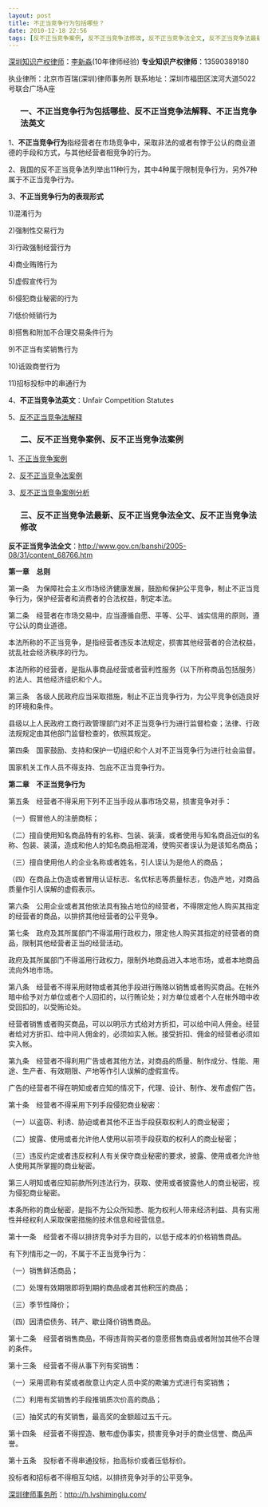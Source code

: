 ```yaml
---
layout: post
title: 不正当竞争行为包括哪些？
date: 2010-12-18 22:56
tags: [反不正当竞争案例, 反不正当竞争法修改, 反不正当竞争法全文, 反不正当竞争法最新, 反不正当竞争法案例, 反不正当竞争法英文, 反不正当竞争法解释, 深圳知识产权律师, 深圳知识产权网]
---
```

<a href="http://h.lvshiminglu.com/law/category/ipr" target="_blank">深圳知识产权律师</a>：<a href="http://h.lvshiminglu.com/ask" target="_blank">李新淼</a>(10年律师经验)
<strong>专业知识产权律师</strong>：13590389180

执业律所：北京市百瑞(深圳)律师事务所
联系地址：深圳市福田区滨河大道5022号联合广场A座
<ol>
<h3>一、不正当竞争行为包括哪些、反不正当竞争法解释、不正当竞争法英文</h3>
</ol>
1、<strong>不正当竞争行为</strong>指经营者在市场竞争中，采取非法的或者有悖于公认的商业道德的手段和方式，与其他经营者相竞争的行为。

2、我国的反不正当竞争法列举出11种行为，其中4种属于限制竞争行为，另外7种属于不正当竞争行为。

3、<strong>不正当竞争行为的表现形式</strong>

1)混淆行为

2)强制性交易行为

3)行政强制经营行为

4)商业贿赂行为

5)虚假宣传行为

6)侵犯商业秘密的行为

7)低价倾销行为

8)搭售和附加不合理交易条件行为

9)不正当有奖销售行为

10)诋毁商誉行为

11)招标投标中的串通行为

4、<strong>不正当竞争法英文</strong>：Unfair Competition Statutes

5、<a href="http://lib.ncut.edu.cn/suzhi/suzhi/xinxidaode/law/fanbuzhendangjieshi.htm" target="_blank">反不正当竞争法解释</a>
<ol>
<h3>二、反不正当竞争案例、反不正当竞争法案例</h3>
</ol>
1、<a href="http://china.findlaw.cn/jingjifa/fldf/jz/al/" target="_blank">不正当竞争案例</a>

2、<a href="http://www.lawtime.cn/info/anli/ipfbzdjzf/" target="_blank">反不正当竞争法案例</a>

3、<a href="http://law.qiaogu.com/zt/173969/" target="_blank">反不正当竞争案例分析</a>
<ol>
<h3>三、反不正当竞争法最新、反不正当竞争法全文、反不正当竞争法修改</h3>
</ol>
<strong>反不正当竞争法全文</strong>：<a href="http://www.gov.cn/banshi/2005-08/31/content_68766.htm" target="_blank">http://www.gov.cn/banshi/2005-08/31/content_68766.htm</a>

<strong>第一章　总则</strong>

第一条　为保障社会主义市场经济健康发展，鼓励和保护公平竞争，制止不正当竞争行为，保护经营者和消费者的合法权益，制定本法。

第二条　经营者在市场交易中，应当遵循自愿、平等、公平、诚实信用的原则，遵守公认的商业道德。

本法所称的不正当竞争，是指经营者违反本法规定，损害其他经营者的合法权益，扰乱社会经济秩序的行为。

本法所称的经营者，是指从事商品经营或者营利性服务（以下所称商品包括服务）的法人、其他经济组织和个人。

第三条　各级人民政府应当采取措施，制止不正当竞争行为，为公平竞争创造良好的环境和条件。

县级以上人民政府工商行政管理部门对不正当竞争行为进行监督检查；法律、行政法规规定由其他部门监督检查的，依照其规定。

第四条　国家鼓励、支持和保护一切组织和个人对不正当竞争行为进行社会监督。

国家机关工作人员不得支持、包庇不正当竞争行为。

<strong>第二章　不正当竞争行为</strong>

第五条　经营者不得采用下列不正当手段从事市场交易，损害竞争对手：

（一）假冒他人的注册商标；

（二）擅自使用知名商品特有的名称、包装、装潢，或者使用与知名商品近似的名称、包装、装潢，造成和他人的知名商品相混淆，使购买者误认为是该知名商品；

（三）擅自使用他人的企业名称或者姓名，引人误认为是他人的商品；

（四）在商品上伪造或者冒用认证标志、名优标志等质量标志，伪造产地，对商品质量作引人误解的虚假表示。

第六条　公用企业或者其他依法具有独占地位的经营者，不得限定他人购买其指定的经营者的商品，以排挤其他经营者的公平竞争。

第七条　政府及其所属部门不得滥用行政权力，限定他人购买其指定的经营者的商品，限制其他经营者正当的经营活动。

政府及其所属部门不得滥用行政权力，限制外地商品进入本地市场，或者本地商品流向外地市场。

第八条　经营者不得采用财物或者其他手段进行贿赂以销售或者购买商品。在帐外暗中给予对方单位或者个人回扣的，以行贿论处；对方单位或者个人在帐外暗中收受回扣的，以受贿论处。

经营者销售或者购买商品，可以以明示方式给对方折扣，可以给中间人佣金。经营者给对方折扣、给中间人佣金的，必须如实入帐。接受折扣、佣金的经营者必须如实入帐。

第九条　经营者不得利用广告或者其他方法，对商品的质量、制作成分、性能、用途、生产者、有效期限、产地等作引人误解的虚假宣传。

广告的经营者不得在明知或者应知的情况下，代理、设计、制作、发布虚假广告。

第十条　经营者不得采用下列手段侵犯商业秘密：

（一）以盗窃、利诱、胁迫或者其他不正当手段获取权利人的商业秘密；

（二）披露、使用或者允许他人使用以前项手段获取的权利人的商业秘密；

（三）违反约定或者违反权利人有关保守商业秘密的要求，披露、使用或者允许他人使用其所掌握的商业秘密。

第三人明知或者应知前款所列违法行为，获取、使用或者披露他人的商业秘密，视为侵犯商业秘密。

本条所称的商业秘密，是指不为公众所知悉、能为权利人带来经济利益、具有实用性并经权利人采取保密措施的技术信息和经营信息。

第十一条　经营者不得以排挤竞争对手为目的，以低于成本的价格销售商品。

有下列情形之一的，不属于不正当竞争行为：

（一）销售鲜活商品；

（二）处理有效期限即将到期的商品或者其他积压的商品；

（三）季节性降价；

（四）因清偿债务、转产、歇业降价销售商品。

第十二条　经营者销售商品，不得违背购买者的意愿搭售商品或者附加其他不合理的条件。

第十三条　经营者不得从事下列有奖销售：

（一）采用谎称有奖或者故意让内定人员中奖的欺骗方式进行有奖销售；

（二）利用有奖销售的手段推销质次价高的商品；

（三）抽奖式的有奖销售，最高奖的金额超过五千元。

第十四条　经营者不得捏造、散布虚伪事实，损害竞争对手的商业信誉、商品声誉。

第十五条　投标者不得串通投标，抬高标价或者压低标价。

投标者和招标者不得相互勾结，以排挤竞争对手的公平竞争。

<a href="http://h.lvshiminglu.com/">深圳律师事务所</a>：<a href="http://h.lvshiminglu.com/">http://h.lvshiminglu.com/</a>

